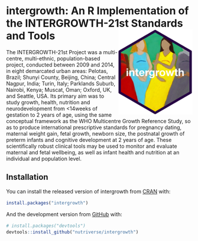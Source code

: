 
<!-- README.md is generated from README.Rmd. Please edit that file -->

# intergrowth: An R Implementation of the INTERGROWTH-21st Standards and Tools <img src="man/figures/intergrowth.png" width="200px" align="right" />

<!-- badges: start -->

<!-- badges: end -->

The INTERGROWTH-21st Project was a multi-centre, multi-ethnic,
population-based project, conducted between 2009 and 2014, in eight
demarcated urban areas: Pelotas, Brazil; Shunyi County, Beijing, China;
Central Nagpur, India; Turin, Italy; Parklands Suburb, Nairobi, Kenya;
Muscat, Oman; Oxford, UK, and Seattle, USA. Its primary aim was to study
growth, health, nutrition and neurodevelopment from \<14weeks of
gestation to 2 years of age, using the same conceptual framework as the
WHO Multicentre Growth Reference Study, so as to produce international
prescriptive standards for pregnancy dating, maternal weight gain, fetal
growth, newborn size, the postnatal growth of preterm infants and
cognitive development at 2 years of age. These scientifically robust
clinical tools may be used to monitor and evaluate maternal and fetal
wellbeing, as well as infant health and nutrition at an individual and
population level.

## Installation

You can install the released version of intergrowth from
[CRAN](https://CRAN.R-project.org) with:

``` r
install.packages("intergrowth")
```

And the development version from [GitHub](https://github.com/) with:

``` r
# install.packages("devtools")
devtools::install_github("nutriverse/intergrowth")
```
